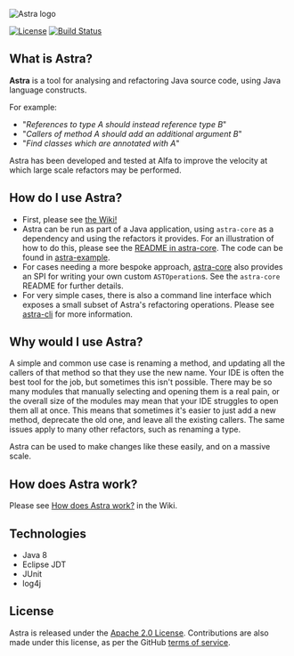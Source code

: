 ![Astra logo](images/AlfaAstra-01.png)

[![License](https://img.shields.io/badge/License-Apache%202.0-brightgreen.svg)](https://opensource.org/licenses/Apache-2.0)
[![Build Status](https://travis-ci.com/alfasoftware/astra.svg?branch=main)](https://travis-ci.com/alfasoftware/astra)

## What is Astra?
**Astra** is a tool for analysing and refactoring Java source code, using Java language constructs. 

For example:

* "_References to type A should instead reference type B_"
* "_Callers of method A should add an additional argument B_"
* "_Find classes which are annotated with A_"

Astra has been developed and tested at Alfa to improve the velocity at which large scale refactors may be performed.

## How do I use Astra?
* First, please see [the Wiki!](https://github.com/alfasoftware/astra/wiki)
* Astra can be run as part of a Java application, using `astra-core` as a dependency and using the refactors it provides. For an illustration of how to do this, please see the [README in astra-core](./astra-core/README.md). The code can be found in [astra-example](./astra-example).
* For cases needing a more bespoke approach, [astra-core](./astra-core/README.md) also provides an SPI for writing your own custom `ASTOperation`s. See the `astra-core` README for further details.
* For very simple cases, there is also a command line interface which exposes a small subset of Astra's refactoring operations. Please see [astra-cli](./astra-cli/README.md) for more information.

## Why would I use Astra?
A simple and common use case is renaming a method, and updating all the callers of that method so that they use the new name. 
Your IDE is often the best tool for the job, but sometimes this isn't possible. There may be so many modules that manually selecting and opening them is a real pain, or the overall size of the modules may mean that your IDE struggles to open them all at once. 
This means that sometimes it's easier to just add a new method, deprecate the old one, and leave all the existing callers. 
The same issues apply to many other refactors, such as renaming a type. 

Astra can be used to make changes like these easily, and on a massive scale.

## How does Astra work?
Please see [How does Astra work?](https://github.com/alfasoftware/astra/wiki/How-does-Astra-work%3F) in the Wiki.

## Technologies
* Java 8
* Eclipse JDT
* JUnit
* log4j

## License
Astra is released under the [Apache 2.0 License](https://github.com/alfasoftware/astra/blob/main/LICENSE). Contributions are also made under this license, as per the GitHub [terms of service](https://docs.github.com/en/github/site-policy/github-terms-of-service#6-contributions-under-repository-license).
